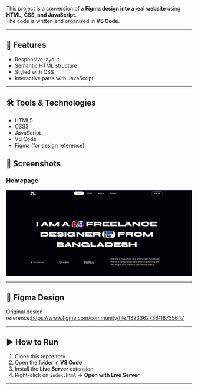 

This project is a conversion of a **Figma design into a real website** using **HTML, CSS, and JavaScript**.  
The code is written and organized in **VS Code**.

---

## 🚀 Features
- Responsive layout  
- Semantic HTML structure  
- Styled with CSS  
- Interactive parts with JavaScript  

---

## 🛠️ Tools & Technologies
- HTML5  
- CSS3  
- JavaScript  
- VS Code  
- Figma (for design reference)  



## 📸 Screenshots

### Homepage

![Homepage Screenshot](screenshots/SCREEN.png)


---

## 🎨 Figma Design
Original design reference:https://www.figma.com/community/file/1323362736118755647

---

## ▶️ How to Run
1. Clone this repository  
2. Open the folder in **VS Code**  
3. Install the **Live Server** extension  
4. Right-click on `index.html` → **Open with Live Server**  

---

